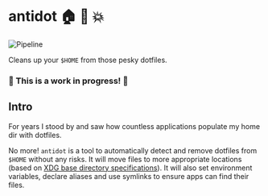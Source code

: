 # antidot :house: :small_orange_diamond: :boom:

![Pipeline](https://github.com/doron-cohen/antidot/workflows/Pipeline/badge.svg?branch=master)

Cleans up your `$HOME` from those pesky dotfiles.

### :construction: This is a work in progress! :construction:

## Intro

For years I stood by and saw how countless applications populate my home dir with dotfiles.

No more! `antidot` is a tool to automatically detect and remove dotfiles from `$HOME` without any risks. It will move files to more appropriate locations (based on [XDG base directory specifications](https://specifications.freedesktop.org/basedir-spec/basedir-spec-latest.html)). It will also set environment variables, declare aliases and use symlinks to ensure apps can find their files.
